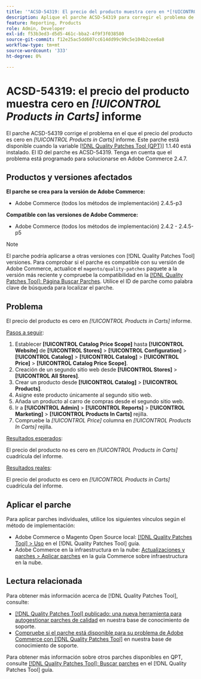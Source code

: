 ```yaml
---
title: '"ACSD-54319: El precio del producto muestra cero en *[!UICONTROL Products in Carts]* informe'''
description: Aplique el parche ACSD-54319 para corregir el problema de Adobe Commerce en el que el precio del producto muestra cero en *[!UICONTROL Products in Carts]* informe
feature: Reporting, Products
role: Admin, Developer
exl-id: f53b3ed3-d5d5-461c-bba2-4f9f3f038580
source-git-commit: f12e25ac5dd607cc614dd99c90c5e104b2cee6a8
workflow-type: tm+mt
source-wordcount: '333'
ht-degree: 0%

---
```


# ACSD-54319: el precio del producto muestra cero en *[!UICONTROL Products in Carts]* informe

El parche ACSD-54319 corrige el problema en el que el precio del producto es cero en *[!UICONTROL Products in Carts]* informe. Este parche está disponible cuando la variable [[!DNL Quality Patches Tool (QPT)]](/help/announcements/adobe-commerce-announcements/magento-quality-patches-released-new-tool-to-self-serve-quality-patches.md) 1.1.40 está instalado. El ID del parche es ACSD-54319. Tenga en cuenta que el problema está programado para solucionarse en Adobe Commerce 2.4.7.

## Productos y versiones afectados

**El parche se crea para la versión de Adobe Commerce:**

* Adobe Commerce (todos los métodos de implementación) 2.4.5-p3

**Compatible con las versiones de Adobe Commerce:**

* Adobe Commerce (todos los métodos de implementación) 2.4.2 - 2.4.5-p5

>[!NOTE]
>
>El parche podría aplicarse a otras versiones con [!DNL Quality Patches Tool] versiones. Para comprobar si el parche es compatible con su versión de Adobe Commerce, actualice el `magento/quality-patches` paquete a la versión más reciente y compruebe la compatibilidad en la [[!DNL Quality Patches Tool]: Página Buscar Parches](https://experienceleague.adobe.com/tools/commerce-quality-patches/index.html). Utilice el ID de parche como palabra clave de búsqueda para localizar el parche.

## Problema

El precio del producto es cero en *[!UICONTROL Products in Carts]* informe.

<u>Pasos a seguir</u>:

1. Establecer **[!UICONTROL Catalog Price Scope]** hasta **[!UICONTROL Website]** de **[!UICONTROL Stores]** > **[!UICONTROL Configuration]** > **[!UICONTROL Catalog]** > **[!UICONTROL Catalog]** > **[!UICONTROL Price]** > **[!UICONTROL Catalog Price Scope]**.
1. Creación de un segundo sitio web desde **[!UICONTROL Stores]** > **[!UICONTROL All Stores]**.
1. Crear un producto desde **[!UICONTROL Catalog]** > **[!UICONTROL Products]**.
1. Asigne este producto únicamente al segundo sitio web.
1. Añada un producto al carro de compras desde el segundo sitio web.
1. Ir a **[!UICONTROL Admin]** > **[!UICONTROL Reports]** > **[!UICONTROL Marketing]** > **[!UICONTROL Products In Carts]** rejilla.
1. Compruebe la *[!UICONTROL Price]* columna en *[!UICONTROL Products In Carts]* rejilla.

<u>Resultados esperados</u>:

El precio del producto no es cero en *[!UICONTROL Products in Carts]* cuadrícula del informe.

<u>Resultados reales</u>:

El precio del producto es cero en *[!UICONTROL Products in Carts]* cuadrícula del informe.

## Aplicar el parche

Para aplicar parches individuales, utilice los siguientes vínculos según el método de implementación:

* Adobe Commerce o Magento Open Source local: [[!DNL Quality Patches Tool] > Uso](https://experienceleague.adobe.com/docs/commerce-operations/tools/quality-patches-tool/usage.html) en el [!DNL Quality Patches Tool] guía.
* Adobe Commerce en la infraestructura en la nube: [Actualizaciones y parches > Aplicar parches](https://experienceleague.adobe.com/docs/commerce-cloud-service/user-guide/develop/upgrade/apply-patches.html) en la guía Commerce sobre infraestructura en la nube.

## Lectura relacionada

Para obtener más información acerca de [!DNL Quality Patches Tool], consulte:

* [[!DNL Quality Patches Tool] publicado: una nueva herramienta para autogestionar parches de calidad](/help/announcements/adobe-commerce-announcements/magento-quality-patches-released-new-tool-to-self-serve-quality-patches.md) en nuestra base de conocimiento de soporte.
* [Compruebe si el parche está disponible para su problema de Adobe Commerce con [!DNL Quality Patches Tool]](/help/support-tools/patches-available-in-qpt-tool/check-patch-for-magento-issue-with-magento-quality-patches.md) en nuestra base de conocimiento de soporte.

Para obtener más información sobre otros parches disponibles en QPT, consulte [[!DNL Quality Patches Tool]: Buscar parches](https://experienceleague.adobe.com/tools/commerce-quality-patches/index.html) en el [!DNL Quality Patches Tool] guía.
